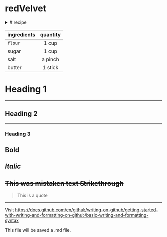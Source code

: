 # redVelvet

<details><summary># recipe </summary>
============
added in git
============
added in vsc
============
</details>


| ingredients | quantity |
|:---|:---:|
| `flour`  | 1 cup  |
| sugar | 1 cup |
|salt|a pinch|
|butter| 1 stick|



# Heading 1
---
## Heading 2
---
### Heading 3

**Bold**
---
*Italic*
---
~~This was mistaken text Strikethrough~~
---
> This is a quote
---




 Visit https://docs.github.com/en/github/writing-on-github/getting-started-with-writing-and-formatting-on-github/basic-writing-and-formatting-syntax

This file will be saved a .md file.


